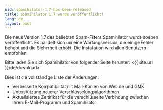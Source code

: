 ```yaml
---
uid: spamihilator-1.7-has-been-released
title: Spamihilator 1.7 wurde veröffentlicht!
lang: de
layout: post
---
```


Die neue Version 1.7 des beliebten Spam-Filters Spamihilator
wurde soeben veröffentlicht. Es handelt sich um eine
Wartungsversion, die einige Fehler behebt und die Sicherheit erhöht.
Die Installation wird allen Benutzern empfohlen.

Bitte laden Sie sich Spamihilator von folgender Seite herunter:
<{{ site.url }}/de/download>

Dies ist die vollständige Liste der Änderungen:

* Verbesserte Kompatibilität mit Mail-Konten von Web.de und GMX
* Unterstützung neuerer Verschlüsselungsalgorithmen
* Aktualisiertes Zertifikat für die verschlüsselte Verbindung zwischen Ihrem
  E-Mail-Programm und Spamihilator
